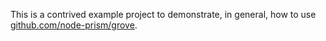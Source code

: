 This is a contrived example project to demonstrate, in general, how to use [github.com/node-prism/grove](https://github.com/node-prism/grove).
